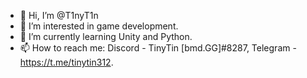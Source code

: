 - 👋 Hi, I’m @T1nyT1n
- 👀 I’m interested in game development.
- 🌱 I’m currently learning Unity and Python.
- 📫 How to reach me: Discord - TinyTin [bmd.GG]#8287, Telegram - https://t.me/tinytin312.

<!---
T1nyT1n/T1nyT1n is a ✨ special ✨ repository because its `README.md` (this file) appears on your GitHub profile.
You can click the Preview link to take a look at your changes.
--->
